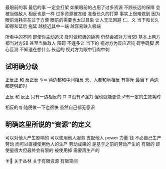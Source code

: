 最眼前的事 最后的事 一定会打架
如果眼前的占用了过多资源 不顾长远的保障 会被当做敌人
相反也是一样
过多资源被冻结 准备长久的打算 事实上很难做到
因为眼前消耗实在过于方便
眼前的需要也太过具象 让人无法回避
仁、义
当下和长久 即得和延后 拖延
越接近其中一端 越容易跌入极端

所看中的不同 即使你主动追求 及时做积极的舔狗
仍然会被对方当SB
基本上两方都当对方SB 甚至当做敌人 障碍 不逞多让
当下的 视对方为反应迟钝 碍手碍脚 居心叵测 不知道在想什么
长远的 视对方为眼中钉肉中刺

## 试明确分级
正反正 和 反正反 ♑︎♒︎
两边都和中间相反 天、人都和地相反 有排斥 最当下
两边都足够即时

正反 和 反正 只有一边相反的 ♊︎
♊︎没有♐︎强力 但也就能更快
♐︎有一定的生效耗时

相反的♍︎ 随便做一下也很快 虽然自己都无意识

## 明确这里所说的“资源”的定义
可以对他人产生影响的 可以使用他人服务 支配他人
power 力量
钱
不必自己生产 劳动 而可以直接使用他人的生产 劳动成果的
是基于之前的劳动产生的 有限的 即使量很大但最终会有限的
被使用掉 需要再生产的

☀️🌙 关于丛林 关于有限资源 有限空间
